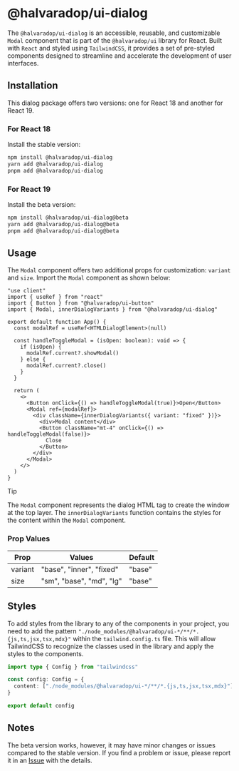 # @halvaradop/ui-dialog

The `@halvaradop/ui-dialog` is an accessible, reusable, and customizable `Modal` component that is part of the `@halvaradop/ui` library for React. Built with `React` and styled using `TailwindCSS`, it provides a set of pre-styled components designed to streamline and accelerate the development of user interfaces.

## Installation

This dialog package offers two versions: one for React 18 and another for React 19.

### For React 18

Install the stable version:

```bash
npm install @halvaradop/ui-dialog
yarn add @halvaradop/ui-dialog
pnpm add @halvaradop/ui-dialog
```

### For React 19

Install the beta version:

```bash
npm install @halvaradop/ui-dialog@beta
yarn add @halvaradop/ui-dialog@beta
pnpm add @halvaradop/ui-dialog@beta
```

## Usage

The `Modal` component offers two additional props for customization: `variant` and `size`. Import the `Modal` component as shown below:

```tsx
"use client"
import { useRef } from "react"
import { Button } from "@halvaradop/ui-button"
import { Modal, innerDialogVariants } from "@halvaradop/ui-dialog"

export default function App() {
  const modalRef = useRef<HTMLDialogElement>(null)

  const handleToggleModal = (isOpen: boolean): void => {
    if (isOpen) {
      modalRef.current?.showModal()
    } else {
      modalRef.current?.close()
    }
  }

  return (
    <>
      <Button onClick={() => handleToggleModal(true)}>Open</Button>
      <Modal ref={modalRef}>
        <div className={innerDialogVariants({ variant: "fixed" })}>
          <div>Modal content</div>
          <Button className="mt-4" onClick={() => handleToggleModal(false)}>
            Close
          </Button>
        </div>
      </Modal>
    </>
  )
}
```

> [!TIP]
> The `Modal` component represents the dialog HTML tag to create the window at the top layer. The `innerDialogVariants` function contains the styles for the content within the `Modal` component.

### Prop Values

| Prop    | Values                   | Default |
| ------- | ------------------------ | ------- |
| variant | "base", "inner", "fixed" | "base"  |
| size    | "sm", "base", "md", "lg" | "base"  |

## Styles

To add styles from the library to any of the components in your project, you need to add the pattern `"./node_modules/@halvaradop/ui-*/**/*.{js,ts,jsx,tsx,mdx}"` within the `tailwind.config.ts` file. This will allow TailwindCSS to recognize the classes used in the library and apply the styles to the components.

```ts
import type { Config } from "tailwindcss"

const config: Config = {
  content: ["./node_modules/@halvaradop/ui-*/**/*.{js,ts,jsx,tsx,mdx}"],
}

export default config
```

## Notes

The beta version works, however, it may have minor changes or issues compared to the stable version. If you find a problem or issue, please report it in an [Issue](https://github.com/halvaradop/ui/issues) with the details.
